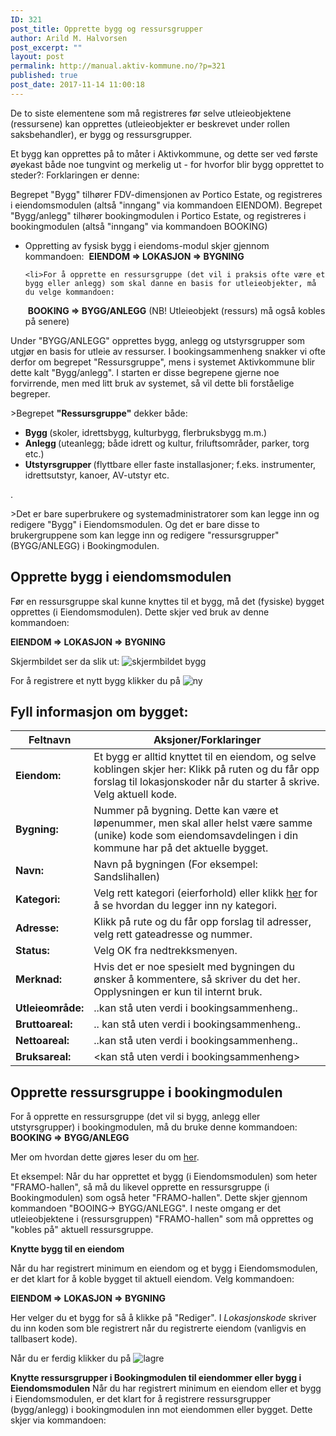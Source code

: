 ```yaml
---
ID: 321
post_title: Opprette bygg og ressursgrupper
author: Arild M. Halvorsen
post_excerpt: ""
layout: post
permalink: http://manual.aktiv-kommune.no/?p=321
published: true
post_date: 2017-11-14 11:00:18
---
```

De to siste elementene som må registreres før selve utleieobjektene (ressursene) kan opprettes (utleieobjekter er beskrevet under rollen saksbehandler), er bygg og ressursgrupper.

Et bygg kan opprettes på to måter i Aktivkommune, og dette ser ved første øyekast både noe tungvint og merkelig ut - for hvorfor blir bygg opprettet to steder?:
Forklaringen er denne:

Begrepet "Bygg" tilhører FDV-dimensjonen av Portico Estate, og registreres i eiendomsmodulen (altså "inngang" via kommandoen EIENDOM).
Begrepet "Bygg/anlegg" tilhører bookingmodulen i Portico Estate, og registreres i bookingmodulen (altså "inngang" via kommandoen BOOKING)


<ul>
 	<li>Oppretting av fysisk bygg i eiendoms-modul skjer gjennom kommandoen:
 <strong>EIENDOM =&gt; LOKASJON =&gt; BYGNING</strong></li>

 	<li>For å opprette en ressursgruppe (det vil i praksis ofte være et bygg eller anlegg) som skal danne en basis for utleieobjekter, må du velge kommandoen:
 <strong>BOOKING =&gt; BYGG/ANLEGG</strong> (NB! Utleieobjekt (ressurs) må også kobles på senere)</li>
</ul>

Under "BYGG/ANLEGG" opprettes bygg, anlegg og utstyrsgrupper som utgjør en basis for utleie av ressurser. I bookingsammenheng snakker vi ofte derfor om begrepet "Ressursgruppe", mens i systemet Aktivkommune blir dette kalt "Bygg/anlegg". I starten er disse begrepene gjerne noe forvirrende, men med litt bruk av systemet, så vil dette bli forståelige begreper. 

&gt;Begrepet <strong>"Ressursgruppe"</strong> dekker både:
* <strong>Bygg </strong>(skoler, idrettsbygg, kulturbygg, flerbruksbygg m.m.)
* <strong>Anlegg </strong>(uteanlegg; både idrett og kultur, friluftsområder, parker, torg etc.)
* <strong>Utstyrsgrupper </strong>(flyttbare eller faste installasjoner; f.eks. instrumenter, idrettsutstyr, kanoer, AV-utstyr etc.

.

&gt;Det er bare superbrukere og systemadministratorer som kan legge inn og redigere "Bygg" i Eiendomsmodulen. Og det er bare disse to brukergruppene som kan legge inn og redigere "ressursgrupper" (BYGG/ANLEGG) i Bookingmodulen.

## Opprette bygg i eiendomsmodulen
Før en ressursgruppe skal kunne knyttes til et bygg, må det (fysiske) bygget opprettes (i Eiendomsmodulen). Dette skjer ved bruk av denne kommandoen:

<strong>EIENDOM =&gt; LOKASJON =&gt; BYGNING</strong>

Skjermbildet ser da slik ut:
![skjermbildet bygg](http://manual.aktiv-kommune.no/wp-content/uploads/2017/12/eiendombygning.png)

For å registrere et nytt bygg klikker du på
![ny](http://manual.aktiv-kommune.no/wp-content/uploads/2017/12/NY.png)

## Fyll informasjon om bygget:
Feltnavn| Aksjoner/Forklaringer
---------------|---------------------------------
**Eiendom:** |Et bygg er alltid knyttet til en eiendom, og selve koblingen skjer her: Klikk på ruten og du får opp forslag til lokasjonskoder når du starter å skrive. Velg aktuell kode.
**Bygning:** |Nummer på bygning. Dette kan være et løpenummer, men skal aller helst være samme (unike) kode som eiendomsavdelingen i din kommune har på det aktuelle bygget.
**Navn:** |Navn på bygningen (For eksempel: Sandslihallen)
**Kategori:** |Velg rett kategori (eierforhold) eller klikk [her](https://manual.aktiv-kommune.no/?p=700) for å se hvordan du legger inn ny kategori.
**Adresse:** |Klikk på rute og du får opp forslag til adresser, velg rett gateadresse og nummer.
**Status:** |Velg OK fra nedtrekksmenyen.
**Merknad:** |Hvis det er noe spesielt med bygningen du ønsker å kommentere,  så skriver du det her. Opplysningen er kun til internt bruk.
**Utleieområde:**| ..kan stå uten verdi i bookingsammenheng..
**Bruttoareal:**|.. kan stå uten verdi i bookingsammenheng..
**Nettoareal:**| ..kan stå uten verdi i bookingsammenheng..
**Bruksareal:**| <kan stå uten verdi i bookingsammenheng>

## Opprette ressursgruppe i bookingmodulen


For å opprette en ressursgruppe (det vil si bygg, anlegg eller utstyrsgrupper) i bookingmodulen, må du bruke denne kommandoen:
<strong>BOOKING =&gt; BYGG/ANLEGG </strong>

Mer om hvordan dette gjøres leser du om [her](https://manual.aktiv-kommune.no/?p=166).

Et eksempel: Når du har opprettet et bygg (i Eiendomsmodulen) som heter "FRAMO-hallen", så må du likevel opprette en ressursgruppe (i Bookingmodulen) som også heter "FRAMO-hallen". Dette skjer gjennom kommandoen "BOOING-> BYGG/ANLEGG". I neste omgang er det utleieobjektene i (ressursgruppen) "FRAMO-hallen" som må opprettes og "kobles på" aktuell ressursgruppe.


<strong>Knytte bygg til en eiendom </strong>

Når du har registrert minimum en eiendom og et bygg i Eiendomsmodulen, er det klart for å koble bygget til aktuell eiendom. Velg kommandoen:

<strong>EIENDOM =&gt; LOKASJON =&gt; BYGNING</strong>

Her velger du et bygg for så å klikke på "Rediger". I <em>Lokasjonskode</em> skriver du inn koden som ble registrert når du registrerte eiendom (vanligvis en tallbasert kode).

Når du er ferdig klikker du på
![lagre](http://manual.aktiv-kommune.no/wp-content/uploads/2017/12/lagre.png)


<strong>Knytte ressursgrupper i Bookingmodulen til eiendommer eller bygg i Eiendomsmodulen</strong>
Når du har registrert minimum en eiendom eller et bygg i Eiendomsmodulen, er det klart for å registrere ressursgrupper (bygg/anlegg) i bookingmodulen inn mot eiendommen eller bygget. Dette skjer via kommandoen:

&nbsp;